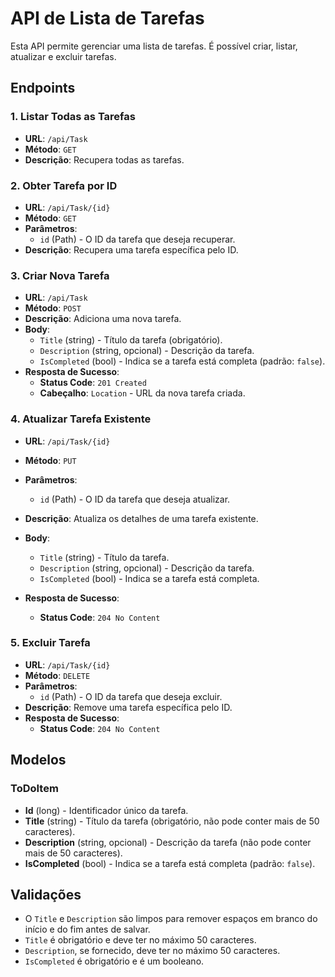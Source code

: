 # API de Lista de Tarefas

Esta API permite gerenciar uma lista de tarefas. É possível criar, listar, atualizar e excluir tarefas.

## Endpoints

### 1. Listar Todas as Tarefas

- **URL**: `/api/Task`
- **Método**: `GET`
- **Descrição**: Recupera todas as tarefas.

### 2. Obter Tarefa por ID

- **URL**: `/api/Task/{id}`
- **Método**: `GET`
- **Parâmetros**: 
  - `id` (Path) - O ID da tarefa que deseja recuperar.
- **Descrição**: Recupera uma tarefa específica pelo ID.

### 3. Criar Nova Tarefa

- **URL**: `/api/Task`
- **Método**: `POST`
- **Descrição**: Adiciona uma nova tarefa.
- **Body**:
  - `Title` (string) - Título da tarefa (obrigatório).
  - `Description` (string, opcional) - Descrição da tarefa.
  - `IsCompleted` (bool) - Indica se a tarefa está completa (padrão: `false`).
- **Resposta de Sucesso**:
  - **Status Code**: `201 Created`
  - **Cabeçalho**: `Location` - URL da nova tarefa criada.

### 4. Atualizar Tarefa Existente

- **URL**: `/api/Task/{id}`
- **Método**: `PUT`
- **Parâmetros**: 
  - `id` (Path) - O ID da tarefa que deseja atualizar.
- **Descrição**: Atualiza os detalhes de uma tarefa existente.
- **Body**:
  - `Title` (string) - Título da tarefa.
  - `Description` (string, opcional) - Descrição da tarefa.
  - `IsCompleted` (bool) - Indica se a tarefa está completa.

- **Resposta de Sucesso**:
  - **Status Code**: `204 No Content`

### 5. Excluir Tarefa

- **URL**: `/api/Task/{id}`
- **Método**: `DELETE`
- **Parâmetros**: 
  - `id` (Path) - O ID da tarefa que deseja excluir.
- **Descrição**: Remove uma tarefa específica pelo ID.
- **Resposta de Sucesso**:
  - **Status Code**: `204 No Content`

## Modelos

### ToDoItem

- **Id** (long) - Identificador único da tarefa.
- **Title** (string) - Título da tarefa (obrigatório, não pode conter mais de 50 caracteres).
- **Description** (string, opcional) - Descrição da tarefa (não pode conter mais de 50 caracteres).
- **IsCompleted** (bool) - Indica se a tarefa está completa (padrão: `false`).

## Validações

- O `Title` e `Description` são limpos para remover espaços em branco do início e do fim antes de salvar.
- `Title` é obrigatório e deve ter no máximo 50 caracteres.
- `Description`, se fornecido, deve ter no máximo 50 caracteres.
- `IsCompleted` é obrigatório e é um booleano.
